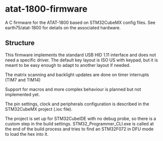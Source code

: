 # atat-1800-firmware
A C firmware for the ATAT-1800 based on STM32CubeMX config files.
See earth75/atat-1800 for details on the associated hardware.

## Structure
This firmware implements the standard USB HID 1.11 interface and does not need a specific driver.
The default key layout is ISO US with keypad, but it is meant to be easy enough to adapt to another layout if needed.

The matrix scanning and backlight updates are done on timer interrupts (TIM7 and TIM14)

Support for macros and more complex behaviour is planned but not implemented yet.

The pin settings, clock and peripherals configuration is described in the STM32CubeMX project (.ioc file).

The project is set up for STM32CubeIDE with no debug probe, so there is a custom step in the build settings.
STM32_Programmer_CLI.exe is called at the end of the build process and tries to find an STM32F072 in DFU mode to load the hex into it.
